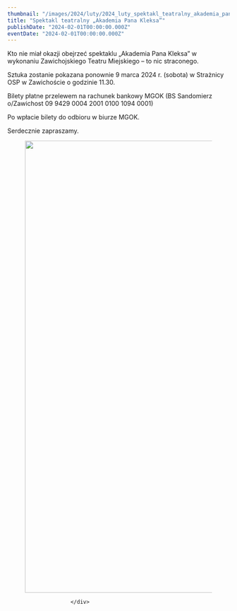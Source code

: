 ```yaml
---
thumbnail: "/images/2024/luty/2024_luty_spektakl_teatralny_akademia_pana_kleksa_2024_02_spektakl_teatralny_akademia_pana_kleksa_Akademia-Pana-Kleksa1-724x1024.jpg"
title: "Spektakl teatralny „Akademia Pana Kleksa”"
publishDate: "2024-02-01T00:00:00.000Z"
eventDate: "2024-02-01T00:00:00.000Z"
---
```


<div class="entry-content">
							
							
<p>Kto nie miał okazji obejrzeć spektaklu „Akademia Pana Kleksa” w wykonaniu Zawichojskiego Teatru Miejskiego – to nic straconego.</p>



<p>Sztuka zostanie pokazana ponownie 9 marca 2024 r. (sobota) w Strażnicy OSP w Zawichoście o godzinie 11.30.</p>



<p>Bilety płatne przelewem na rachunek bankowy MGOK (BS Sandomierz o/Zawichost 09 9429 0004 2001 0100 1094 0001)</p>



<p>Po wpłacie bilety do odbioru w biurze MGOK.</p>



<p>Serdecznie zapraszamy.</p>



<figure class="wp-block-image size-large"><a href="http://mgok-zawichost.pl/wp-content/uploads/2024/02/Akademia-Pana-Kleksa1.jpg"><img fetchpriority="high" decoding="async" width="724" height="1024" src="/images/2024/luty/2024_luty_spektakl_teatralny_akademia_pana_kleksa_2024_02_spektakl_teatralny_akademia_pana_kleksa_Akademia-Pana-Kleksa1-724x1024.jpg" alt="" class="wp-image-10312" srcset="/images/2024/luty/2024_luty_spektakl_teatralny_akademia_pana_kleksa_2024_02_spektakl_teatralny_akademia_pana_kleksa_Akademia-Pana-Kleksa1-724x1024.jpg 724w, /images/2024/luty/Akademia-Pana-Kleksa1-212x300.jpg 212w, /images/2024/luty/Akademia-Pana-Kleksa1-768x1086.jpg 768w, /images/2024/luty/Akademia-Pana-Kleksa1-1086x1536.jpg 1086w, /images/2024/luty/Akademia-Pana-Kleksa1.jpg 1414w" sizes="(max-width: 724px) 100vw, 724px"></a></figure>
						
						</div>
